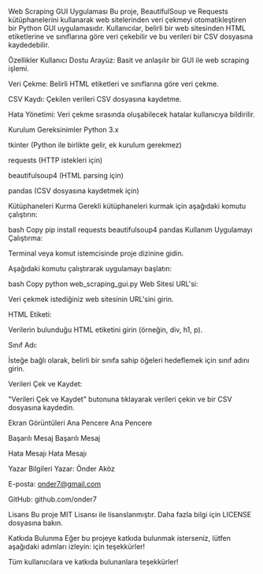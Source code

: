 Web Scraping GUI Uygulaması
Bu proje, BeautifulSoup ve Requests kütüphanelerini kullanarak web sitelerinden veri çekmeyi otomatikleştiren bir Python GUI uygulamasıdır. Kullanıcılar, belirli bir web sitesinden HTML etiketlerine ve sınıflarına göre veri çekebilir ve bu verileri bir CSV dosyasına kaydedebilir.

Özellikler
Kullanıcı Dostu Arayüz: Basit ve anlaşılır bir GUI ile web scraping işlemi.

Veri Çekme: Belirli HTML etiketleri ve sınıflarına göre veri çekme.

CSV Kaydı: Çekilen verileri CSV dosyasına kaydetme.

Hata Yönetimi: Veri çekme sırasında oluşabilecek hatalar kullanıcıya bildirilir.

Kurulum
Gereksinimler
Python 3.x

tkinter (Python ile birlikte gelir, ek kurulum gerekmez)

requests (HTTP istekleri için)

beautifulsoup4 (HTML parsing için)

pandas (CSV dosyasına kaydetmek için)

Kütüphaneleri Kurma
Gerekli kütüphaneleri kurmak için aşağıdaki komutu çalıştırın:

bash
Copy
pip install requests beautifulsoup4 pandas
Kullanım
Uygulamayı Çalıştırma:

Terminal veya komut istemcisinde proje dizinine gidin.

Aşağıdaki komutu çalıştırarak uygulamayı başlatın:

bash
Copy
python web_scraping_gui.py
Web Sitesi URL'si:

Veri çekmek istediğiniz web sitesinin URL'sini girin.

HTML Etiketi:

Verilerin bulunduğu HTML etiketini girin (örneğin, div, h1, p).

Sınıf Adı:

İsteğe bağlı olarak, belirli bir sınıfa sahip öğeleri hedeflemek için sınıf adını girin.

Verileri Çek ve Kaydet:

"Verileri Çek ve Kaydet" butonuna tıklayarak verileri çekin ve bir CSV dosyasına kaydedin.

Ekran Görüntüleri
Ana Pencere
Ana Pencere

Başarılı Mesaj
Başarılı Mesaj

Hata Mesajı
Hata Mesajı

Yazar Bilgileri
Yazar: Önder Aköz

E-posta: onder7@gmail.com

GitHub: github.com/onder7

Lisans
Bu proje MIT Lisansı ile lisanslanmıştır. Daha fazla bilgi için LICENSE dosyasına bakın.

Katkıda Bulunma
Eğer bu projeye katkıda bulunmak isterseniz, lütfen aşağıdaki adımları izleyin:
için teşekkürler!

Tüm kullanıcılara ve katkıda bulunanlara teşekkürler!
